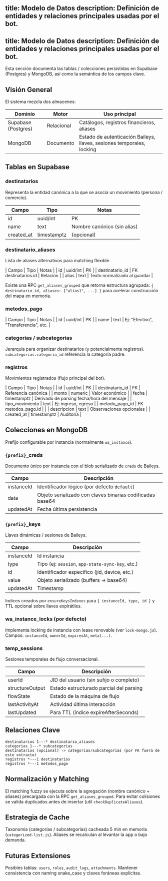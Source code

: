 title: Modelo de Datos
description: Definición de entidades y relaciones principales usadas por el bot.
---
title: Modelo de Datos
description: Definición de entidades y relaciones principales usadas por el bot.
---

Esta sección documenta las tablas / colecciones persistidas en Supabase (Postgres) y MongoDB, así como la semántica de los campos clave.

## Visión General

El sistema mezcla dos almacenes:

| Dominio | Motor | Uso principal |
|---------|-------|---------------|
| Supabase (Postgres) | Relacional | Catálogos, registros financieros, aliases |
| MongoDB | Documento | Estado de autenticación Baileys, llaves, sesiones temporales, locking |

## Tablas en Supabase

### destinatarios
Representa la entidad canónica a la que se asocia un movimiento (persona / comercio).

| Campo | Tipo | Notas |
|-------|------|-------|
| id | uuid/int | PK |
| name | text | Nombre canónico (sin alias) |
| created_at | timestamptz | (opcional) |

### destinatario_aliases
Lista de aliases alternativos para matching flexible.

| Campo | Tipo | Notas |
| id | uuid/int | PK |
| destinatario_id | FK destinatarios.id | Relación |
| alias | text | Texto normalizado al guardar |

Existe una RPC `get_aliases_grouped` que retorna estructura agrupada: `{ destinatario_id, aliases: ["alias1", ...] }` para acelerar construcción del mapa en memoria.

### metodos_pago
| Campo | Tipo | Notas |
| id | uuid/int | PK |
| name | text | Ej: "Efectivo", "Transferencia", etc. |

### categorias / subcategorias
Jerarquía para organizar destinatarios (y potencialmente registros). `subcategorias.categoria_id` referencia la categoría padre.

### registros
Movimientos registrados (flujo principal del bot).

| Campo | Tipo | Notas |
| id | uuid/int | PK |
| destinatario_id | FK | Referencia canónica |
| monto | numeric | Valor económico |
| fecha | timestamptz | Derivado de parsing fecha/hora del mensaje |
| tipo_movimiento | text | Ej: ingreso, egreso |
| metodo_pago_id | FK metodos_pago.id | |
| descripcion | text | Observaciones opcionales |
| created_at | timestamptz | Auditoría |

## Colecciones en MongoDB

Prefijo configurable por instancia (normalmente `wa_instance`).

### `{prefix}`_creds
Documento único por instancia con el blob serializado de `creds` de Baileys.

| Campo | Descripción |
|-------|-------------|
| instanceId | Identificador lógico (por defecto `default`) |
| data | Objeto serializado con claves binarias codificadas base64 |
| updatedAt | Fecha última persistencia |

### `{prefix}`_keys
Llaves dinámicas / sesiones de Baileys.

| Campo | Descripción |
|-------|-------------|
| instanceId | Id instancia |
| type | Tipo (ej: `session`, `app-state-sync-key`, etc.) |
| id | Identificador específico (jid, device, etc.) |
| value | Objeto serializado (buffers -> base64) |
| updatedAt | Timestamp |

Indices creados por `ensureKeysIndexes` para `{ instanceId, type, id }` y TTL opcional sobre llaves expirátiles.

### wa_instance_locks (por defecto)
Implementa locking de instancia con lease renovable (ver `lock-mongo.js`). Campos: `instanceId`, `ownerId`, `expiresAt`, `meta[...]`.

### temp_sessions
Sesiones temporales de flujo conversacional.

| Campo | Descripción |
|-------|-------------|
| userId | JID del usuario (sin sufijo o completo) |
| structureOutput | Estado estructurado parcial del parsing |
| flowState | Estado de la máquina de flujo |
| lastActivityAt | Actividad última interacción |
| lastUpdated | Para TTL (índice expireAfterSeconds) |

## Relaciones Clave

```
destinatarios 1---* destinatario_aliases
categorias 1---* subcategorias
destinatarios (opcional) -> categorias/subcategorias (por FK fuera de este extracto)
registros *---1 destinatarios
registros *---1 metodos_pago
```

## Normalización y Matching

El matching fuzzy se ejecuta sobre la agregación (nombre canónico + aliases) precargada con la RPC `get_aliases_grouped`. Para evitar colisiones se valida duplicados antes de insertar (util `checkDuplicateAliases`).

## Estrategia de Cache

Taxonomía (categorías / subcategorías) cacheada 5 min en memoria (`categorized-list.js`). Aliases se recalculan al levantar la app o bajo demanda.

## Futuras Extensiones

Posibles tablas: `users`, `roles`, `audit_logs`, `attachments`. Mantener consistencia con naming snake_case y claves foráneas explícitas.
